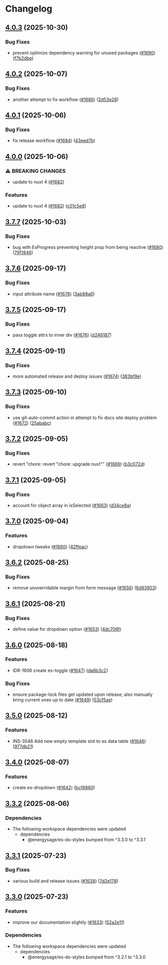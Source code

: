 # Changelog

## [4.0.3](https://github.com/EnergySage/es-ds/compare/es-ds-components-v4.0.2...es-ds-components-v4.0.3) (2025-10-30)


### Bug Fixes

* prevent optimize dependency warning for unused packages ([#1690](https://github.com/EnergySage/es-ds/issues/1690)) ([f7b2dbe](https://github.com/EnergySage/es-ds/commit/f7b2dbe0d3bfd7c987026c7fbc0558d9505cb01e))

## [4.0.2](https://github.com/EnergySage/es-ds/compare/es-ds-components-v4.0.1...es-ds-components-v4.0.2) (2025-10-07)


### Bug Fixes

* another attempt to fix workflow ([#1686](https://github.com/EnergySage/es-ds/issues/1686)) ([2d53e28](https://github.com/EnergySage/es-ds/commit/2d53e284c04d2f42a7c42b59a075c7d9640c81c7))

## [4.0.1](https://github.com/EnergySage/es-ds/compare/es-ds-components-v4.0.0...es-ds-components-v4.0.1) (2025-10-06)


### Bug Fixes

* fix release workflow ([#1684](https://github.com/EnergySage/es-ds/issues/1684)) ([43eed7b](https://github.com/EnergySage/es-ds/commit/43eed7bee9e831f859197279c2ed3ea38c7d522e))

## [4.0.0](https://github.com/EnergySage/es-ds/compare/es-ds-components-v3.7.7...es-ds-components-v4.0.0) (2025-10-06)


### ⚠ BREAKING CHANGES

* update to nuxt 4 ([#1682](https://github.com/EnergySage/es-ds/issues/1682))

### Features

* update to nuxt 4 ([#1682](https://github.com/EnergySage/es-ds/issues/1682)) ([c01c5e8](https://github.com/EnergySage/es-ds/commit/c01c5e8b5aa98020d09145436b596ba231f09dd9))

## [3.7.7](https://github.com/EnergySage/es-ds/compare/es-ds-components-v3.7.6...es-ds-components-v3.7.7) (2025-10-03)


### Bug Fixes

* bug with EsProgress preventing height prop from being reactive ([#1680](https://github.com/EnergySage/es-ds/issues/1680)) ([7911846](https://github.com/EnergySage/es-ds/commit/79118462b8741946ce838cdd230b8469d4f449ca))

## [3.7.6](https://github.com/EnergySage/es-ds/compare/es-ds-components-v3.7.5...es-ds-components-v3.7.6) (2025-09-17)


### Bug Fixes

* input attribute name ([#1678](https://github.com/EnergySage/es-ds/issues/1678)) ([3ab88a6](https://github.com/EnergySage/es-ds/commit/3ab88a6c435666ef5f7d2c290f0b97ecffb64172))

## [3.7.5](https://github.com/EnergySage/es-ds/compare/es-ds-components-v3.7.4...es-ds-components-v3.7.5) (2025-09-17)


### Bug Fixes

* pass toggle attrs to inner div ([#1676](https://github.com/EnergySage/es-ds/issues/1676)) ([d246187](https://github.com/EnergySage/es-ds/commit/d246187d901d258d8ef3591d65f48b8742bae0fb))

## [3.7.4](https://github.com/EnergySage/es-ds/compare/es-ds-components-v3.7.3...es-ds-components-v3.7.4) (2025-09-11)


### Bug Fixes

* more automated release and deploy issues ([#1674](https://github.com/EnergySage/es-ds/issues/1674)) ([383bf9e](https://github.com/EnergySage/es-ds/commit/383bf9e409047c3c10e93fa78d4643e702b07869))

## [3.7.3](https://github.com/EnergySage/es-ds/compare/es-ds-components-v3.7.2...es-ds-components-v3.7.3) (2025-09-10)


### Bug Fixes

* use git-auto-commit action in attempt to fix docs site deploy problem ([#1672](https://github.com/EnergySage/es-ds/issues/1672)) ([25ababc](https://github.com/EnergySage/es-ds/commit/25ababc3de253e21b1cf39a2a2353239b0c919cc))

## [3.7.2](https://github.com/EnergySage/es-ds/compare/es-ds-components-v3.7.1...es-ds-components-v3.7.2) (2025-09-05)


### Bug Fixes

* revert "chore: revert "chore: upgrade nuxt"" ([#1669](https://github.com/EnergySage/es-ds/issues/1669)) ([b3c072d](https://github.com/EnergySage/es-ds/commit/b3c072dadd255d7a5a05d1215d8558ad1c0661f7))

## [3.7.1](https://github.com/EnergySage/es-ds/compare/es-ds-components-v3.7.0...es-ds-components-v3.7.1) (2025-09-05)


### Bug Fixes

* account for object array in isSelected ([#1663](https://github.com/EnergySage/es-ds/issues/1663)) ([d34ce8a](https://github.com/EnergySage/es-ds/commit/d34ce8a0b2935cfe9621a54b85cac88f95a5a314))

## [3.7.0](https://github.com/EnergySage/es-ds/compare/es-ds-components-v3.6.2...es-ds-components-v3.7.0) (2025-09-04)


### Features

* dropdown tweaks ([#1660](https://github.com/EnergySage/es-ds/issues/1660)) ([42ffeac](https://github.com/EnergySage/es-ds/commit/42ffeac51b89969cd55b936d744be598e769e1a5))

## [3.6.2](https://github.com/EnergySage/es-ds/compare/es-ds-components-v3.6.1...es-ds-components-v3.6.2) (2025-08-25)


### Bug Fixes

* remove unoverridable margin from form message ([#1656](https://github.com/EnergySage/es-ds/issues/1656)) ([6d93853](https://github.com/EnergySage/es-ds/commit/6d93853df13156de9c7b5f938b345d64c295017a))

## [3.6.1](https://github.com/EnergySage/es-ds/compare/es-ds-components-v3.6.0...es-ds-components-v3.6.1) (2025-08-21)


### Bug Fixes

* define value for dropdown option ([#1653](https://github.com/EnergySage/es-ds/issues/1653)) ([4dc706f](https://github.com/EnergySage/es-ds/commit/4dc706f88cc85f35a09c42e3cf06fea36f249b31))

## [3.6.0](https://github.com/EnergySage/es-ds/compare/es-ds-components-v3.5.0...es-ds-components-v3.6.0) (2025-08-18)


### Features

* IDR-1606 create es-toggle ([#1647](https://github.com/EnergySage/es-ds/issues/1647)) ([da6b3c2](https://github.com/EnergySage/es-ds/commit/da6b3c28585d7aaae7ef07d7f426405783e3f276))


### Bug Fixes

* ensure package-lock files get updated upon release; also manually bring current ones up to date ([#1649](https://github.com/EnergySage/es-ds/issues/1649)) ([53cf5ae](https://github.com/EnergySage/es-ds/commit/53cf5aeec419b7a050038172dec8cc1d8fb31655))

## [3.5.0](https://github.com/EnergySage/es-ds/compare/es-ds-components-v3.4.0...es-ds-components-v3.5.0) (2025-08-12)


### Features

* INS-3548 Add new empty template slot to es data table ([#1646](https://github.com/EnergySage/es-ds/issues/1646)) ([977db21](https://github.com/EnergySage/es-ds/commit/977db21e6ad58eeb8b4b25b2e99ca0b25cf15872))

## [3.4.0](https://github.com/EnergySage/es-ds/compare/es-ds-components-v3.3.2...es-ds-components-v3.4.0) (2025-08-07)


### Features

* create es-dropdown ([#1642](https://github.com/EnergySage/es-ds/issues/1642)) ([bcf8860](https://github.com/EnergySage/es-ds/commit/bcf886075b0b6c9b2d0724616124b01a12a74550))

## [3.3.2](https://github.com/EnergySage/es-ds/compare/es-ds-components-v3.3.1...es-ds-components-v3.3.2) (2025-08-06)


### Dependencies

* The following workspace dependencies were updated
  * dependencies
    * @energysage/es-ds-styles bumped from ^3.3.0 to ^3.3.1

## [3.3.1](https://github.com/EnergySage/es-ds/compare/es-ds-components-v3.3.0...es-ds-components-v3.3.1) (2025-07-23)


### Bug Fixes

* various build and release issues ([#1638](https://github.com/EnergySage/es-ds/issues/1638)) ([7d2e178](https://github.com/EnergySage/es-ds/commit/7d2e178b4bba2bdc089ea44b865b9c92444ee70a))

## [3.3.0](https://github.com/EnergySage/es-ds/compare/es-ds-components-v3.2.3...es-ds-components-v3.3.0) (2025-07-23)


### Features

* improve our documentation slightly ([#1633](https://github.com/EnergySage/es-ds/issues/1633)) ([52a2e11](https://github.com/EnergySage/es-ds/commit/52a2e11da7c09211401bf5306f815e12a843cd46))


### Dependencies

* The following workspace dependencies were updated
  * dependencies
    * @energysage/es-ds-styles bumped from ^3.2.1 to ^3.3.0
